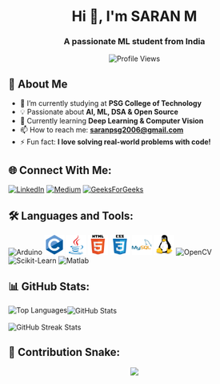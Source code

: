 <h1 align="center">Hi 👋, I'm SARAN M</h1>
<h3 align="center">A passionate ML student from India</h3>

<p align="center">
  <img src="https://komarev.com/ghpvc/?username=saran2006psg&label=Profile%20views&color=0e75b6&style=flat" alt="Profile Views" />
</p>

## 🧐 About Me
- 🔭 I’m currently studying at **PSG College of Technology**
- 💡 Passionate about **AI, ML, DSA & Open Source**
- 🌱 Currently learning **Deep Learning & Computer Vision**
- 📫 How to reach me: **saranpsg2006@gmail.com**
- ⚡ Fun fact: **I love solving real-world problems with code!**

## 🌐 Connect With Me:
<p align="left">
  <a href="https://linkedin.com/in/saranpsg" target="_blank"><img src="https://img.shields.io/badge/LinkedIn-blue?style=for-the-badge&logo=linkedin" alt="LinkedIn" /></a>
  <a href="https://medium.com/@saranpsg2006" target="_blank"><img src="https://img.shields.io/badge/Medium-black?style=for-the-badge&logo=medium" alt="Medium" /></a>
  <a href="https://auth.geeksforgeeks.org/user/saranpsgv2o" target="_blank"><img src="https://img.shields.io/badge/GeeksForGeeks-green?style=for-the-badge&logo=geeksforgeeks" alt="GeeksForGeeks" /></a>
</p>

## 🛠️ Languages and Tools:
<p align="left">
  <img src="https://cdn.worldvectorlogo.com/logos/arduino-1.svg" alt="Arduino" width="40" height="40"/>
  <img src="https://raw.githubusercontent.com/devicons/devicon/master/icons/c/c-original.svg" alt="C" width="40" height="40"/>
  <img src="https://raw.githubusercontent.com/devicons/devicon/master/icons/java/java-original.svg" alt="Java" width="40" height="40"/>
  <img src="https://raw.githubusercontent.com/devicons/devicon/master/icons/html5/html5-original-wordmark.svg" alt="HTML" width="40" height="40"/>
  <img src="https://raw.githubusercontent.com/devicons/devicon/master/icons/css3/css3-original-wordmark.svg" alt="CSS" width="40" height="40"/>
  <img src="https://raw.githubusercontent.com/devicons/devicon/master/icons/mysql/mysql-original-wordmark.svg" alt="MySQL" width="40" height="40"/>
  <img src="https://raw.githubusercontent.com/devicons/devicon/master/icons/linux/linux-original.svg" alt="Linux" width="40" height="40"/>
  <img src="https://www.vectorlogo.zone/logos/opencv/opencv-icon.svg" alt="OpenCV" width="40" height="40"/>
  <img src="https://upload.wikimedia.org/wikipedia/commons/0/05/Scikit_learn_logo_small.svg" alt="Scikit-Learn" width="40" height="40"/>
  <img src="https://upload.wikimedia.org/wikipedia/commons/2/21/Matlab_Logo.png" alt="Matlab" width="40" height="40"/>
</p>

## 📊 GitHub Stats:
<p>
  <img align="left" src="https://github-readme-stats.vercel.app/api/top-langs?username=saran2006psg&show_icons=true&locale=en&layout=compact" alt="Top Languages" />
</p>

<p>
  <img align="center" src="https://github-readme-stats.vercel.app/api?username=saran2006psg&show_icons=true&locale=en" alt="GitHub Stats" />
</p>

<p>
  <img align="center" src="https://github-readme-streak-stats.herokuapp.com/?user=saran2006psg&" alt="GitHub Streak Stats" />
</p>

## 🐍 Contribution Snake:
<p align="center">
  <img src="https://github.com/saran2006psg/saran2006psg/blob/output/github-contribution-grid-snake.svg" />
</p>
